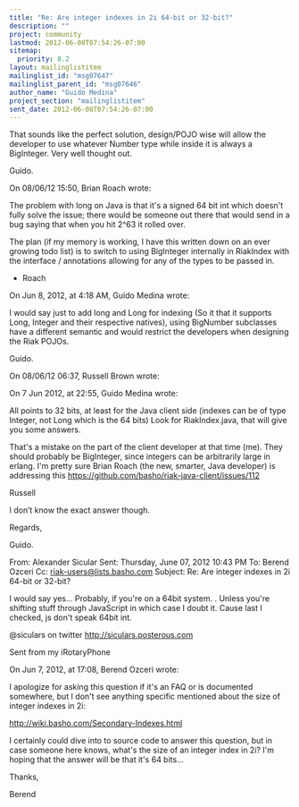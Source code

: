 ```yaml
---
title: "Re: Are integer indexes in 2i 64-bit or 32-bit?"
description: ""
project: community
lastmod: 2012-06-08T07:54:26-07:00
sitemap:
  priority: 0.2
layout: mailinglistitem
mailinglist_id: "msg07647"
mailinglist_parent_id: "msg07646"
author_name: "Guido Medina"
project_section: "mailinglistitem"
sent_date: 2012-06-08T07:54:26-07:00
---
```



That sounds like the perfect solution, design/POJO wise will allow the 
developer to use whatever Number  type while inside it is always a 
BigInteger. Very well thought out.


Guido.

On 08/06/12 15:50, Brian Roach wrote:

The problem with long on Java is that it's a signed 64 bit int which doesn't 
fully solve the issue; there would be someone out there that would send in a 
bug saying that when you hit 2^63 it rolled over.

The plan (if my memory is working, I have this written down on an ever growing 
todo list) is to switch to using BigInteger internally in RiakIndex with the 
interface / annotations allowing for any of the types to be passed in.

- Roach

On Jun 8, 2012, at 4:18 AM, Guido Medina wrote:


I would say just to add long and Long for indexing (So it that it supports 
Long, Integer and their respective natives), using BigNumber subclasses have a 
different semantic and would restrict the developers when designing the Riak 
POJOs.

Guido.

On 08/06/12 06:37, Russell Brown wrote:

On 7 Jun 2012, at 22:55, Guido Medina wrote:


All points to 32 bits, at least for the Java client side (indexes can be of 
type Integer, not Long which is the 64 bits) Look for RiakIndex.java, that will 
give you some answers.

That's a mistake on the part of the client developer at that time (me). They 
should probably be BigInteger, since integers can be arbitrarily large in 
erlang. I'm pretty sure Brian Roach (the new, smarter, Java developer) is 
addressing this https://github.com/basho/riak-java-client/issues/112

Russell

I don’t know the exact answer though.

Regards,

Guido.

From: Alexander Sicular
Sent: Thursday, June 07, 2012 10:43 PM
To: Berend Ozceri
Cc: riak-users@lists.basho.com
Subject: Re: Are integer indexes in 2i 64-bit or 32-bit?

I would say yes... Probably, if you're on a 64bit system. . Unless you're 
shifting stuff through JavaScript in which case I doubt it. Cause last I 
checked, js don't speak 64bit int.


@siculars on twitter
http://siculars.posterous.com

Sent from my iRotaryPhone

On Jun 7, 2012, at 17:08, Berend Ozceri wrote:


I apologize for asking this question if it's an FAQ or is documented somewhere, 
but I don't see anything specific mentioned about the size of integer indexes 
in 2i:

http://wiki.basho.com/Secondary-Indexes.html

I certainly could dive into to source code to answer this question, but in case 
someone here knows, what's the size of an integer index in 2i? I'm hoping that 
the answer will be that it's 64 bits…

Thanks,

Berend

